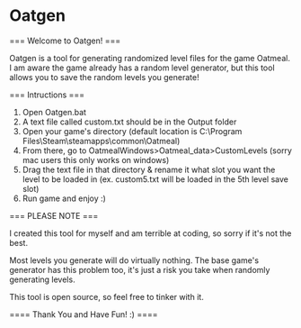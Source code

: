 # Oatgen

=== Welcome to Oatgen! ===

Oatgen is a tool for generating randomized level files for the game Oatmeal.
I am aware the game already has a random level generator, but this tool allows you to save the random levels you generate!

=== Intructions ===

1. Open Oatgen.bat
2. A text file called custom.txt should be in the Output folder
3. Open your game's directory (default location is C:\Program Files\Steam\steamapps\common\Oatmeal)
4. From there, go to OatmealWindows>Oatmeal_data>CustomLevels (sorry mac users this only works on windows)
5. Drag the text file in that directory & rename it what slot you want the level to be loaded in (ex. custom5.txt will be loaded in the 5th level save slot)
6. Run game and enjoy :)

=== PLEASE NOTE ===

I created this tool for myself and am terrible at coding, so sorry if it's not the best.

Most levels you generate will do virtually nothing. The base game's generator has this problem too, it's just a risk you take when randomly generating levels.

This tool is open source, so feel free to tinker with it.

==== Thank You and Have Fun! :) ====
